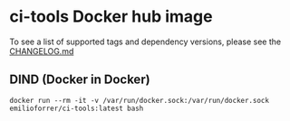 




# ci-tools Docker hub image

 To see a list of supported tags and dependency versions, please see the [CHANGELOG.md](CHANGELOG.md)



## DIND (Docker in Docker)

```
docker run --rm -it -v /var/run/docker.sock:/var/run/docker.sock  emilioforrer/ci-tools:latest bash
```